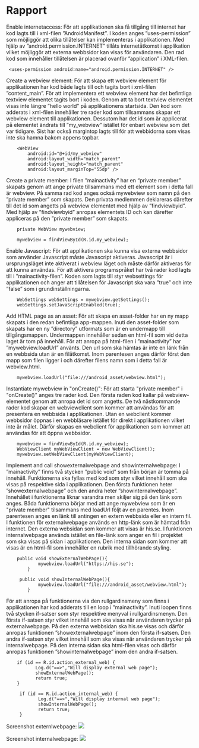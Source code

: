 
# Rapport

Enable internetaccess:
För att applikationen ska få tillgång till internet har kod lagts till i xml-filen ”AndroidManifest”. I koden anges ”uses-permission” som möjliggör att olika tillåtelser kan implementeras i applikationen. Med hjälp av ”android.permission.INTERNET” tillåts internetåtkomst i applikation vilket möjliggör att externa webbsidor kan visas för användaren. Den rad kod som innehåller tillåtelsen är placerad ovanför ”application” i XML-filen.

```
 <uses-permission android:name="android.permission.INTERNET" />
```

Create a webview element:
För att skapa ett webview element för applikationen har kod både lagts till och tagits bort i xml-filen ”content_main”. För att implementera ett webview element har det befintliga textview elementet tagits bort i koden. Genom att ta bort textview elementet visas inte längre ”hello world” på applikationens startsida. Den kod som adderats i xml-filen innehåller tre rader kod som tillsammans skapar ett webview element till applikationen. Dessutom har det id som är applicerat på elementet ändrats till ”my_webview” istället för enbart webview som det var tidigare. Sist har också margintop lagts till för att webbidorna som visas inte ska hamna bakom appens topbar.

```
    <WebView
        android:id="@+id/my_webview"
        android:layout_width="match_parent"
        android:layout_height="match_parent"
        android:layout_marginTop="55dp" />
```

Create a private member:
I filen ”mainactivity” har en “private member” skapats genom att ange private tillsammans med ett element som i detta fall är webview. På samma rad kod anges också mywebview som namn på den ”private member” som skapats. Den privata medlemmen deklareras därefter till det id som angetts på webview elementet med hjälp av ”findviewbyid”. Med hjälp av ”findviewbyid” anropas elementets ID och kan därefter appliceras på den ”private member” som skapats.

```
    private WebView mywebview;
```
```
    mywebview = findViewById(R.id.my_webview);
```

Enable Javascript:
För att applikationen ska kunna visa externa webbsidor som använder Javascript måste Javascript aktiveras. Javascript är i ursprungsläget inte aktiverat i webview läget och måste därför aktiveras för att kunna användas. För att aktivera programspråket har två rader kod lagts till i ”mainactivity-filen”. Koden som lagts till styr websettings för applikationen och anger att tillåtelsen för Javascript ska vara ”true” och inte ”false” som i grundinställningarna.

```
    WebSettings webSettings = mywebview.getSettings();
    webSettings.setJavaScriptEnabled(true);
```

Add HTML page as an asset:
För att skapa en asset-folder har en ny mapp skapats i den redan befintliga app-mappen. Inuti den asset-folder som skapats har en ny ”directory” utformats som är en undermapp till tillgångsmappen. Undermappen innehåller sedan en html-fil som vid detta laget är tom på innehåll. För att anropa på html-filen i ”mainactivity” har ”mywebview.loadUrl” använts. Den url som ska hämtas är inte en länk från en webbsida utan är en filåtkomst. Inom parentesen anges därför först den mapp som filen ligger i och därefter filens namn som i detta fall är webview.html.

```
    mywebview.loadUrl("file:///android_asset/webview.html");
```

Instantiate mywebview in "onCreate()":
För att starta "private member" i "onCreate()" anges tre rader kod. Den första raden kod kallar på webview-elementet genom att anropa det id som angetts. De två nästkommande rader kod skapar en webviewclient som kommer att användas för att presentera en webbsida i applikationen. Utan en webclient kommer webbsidor öppnas i en webbläsare istället för direkt i applikationen vilket inte är målet. Därför skapas en webclient för applikationen som kommer att användas för att öppna webbsidor.

```
    mywebview = findViewById(R.id.my_webview);
    WebViewClient myWebViewClient = new WebViewClient();
    mywebview.setWebViewClient(myWebViewClient);
```

Implement and call showexternalwebpage and showinternalwebpage:
I ”mainactivity” finns två stycken ”public void” som från början är tomma på innehåll. Funktionerna ska fyllas med kod som styr vilket innehåll som ska visas på respektive sida i applikationen. Den första funktionen heter ”showexternalwebpage” och den andra heter ”showinternalwebpage”. Innehållet i funktionerna liknar varandra men skiljer sig på den länk som anges. Båda funktionerna börjar med att ange mywebview som är en "private member" tilsammans med loadUrl följt av en parentes. Inom parentesen anges en länk till antingen en extern webbsida eller en intern fil. I funktionen för externalwebpage används en http-länk som är hämtad från internet. Den externa websidan som kommer att visas är his.se. I funktionen internalwebpage används istället en file-länk som anger en fil i projektet som ska visas på sidan i applikationen. Den interna sidan som kommer att visas är en html-fil som innehåller en rubrik med tillhörande styling.

```
    public void showExternalWebPage(){
            mywebview.loadUrl("https://his.se");
        }
```
```
     public void showInternalWebPage(){
            mywebview.loadUrl("file:///android_asset/webview.html");
        }
```

För att anropa på funktionerna via den rullgardinsmeny som finns i applikationen har kod adderats till en loop i ”mainactivity”. Inuti loopen finns två stycken if-satser som styr respektive menyval i rullgardinsmenyn. Den första if-satsen styr vilket innehåll som ska visas när användaren trycker på externalwebpage. På den externa webbsidan ska his.se visas och därför anropas funktionen ”showexternalwebpage” inom den första if-satsen. Den andra if-satsen styr vilket innehåll som ska visas när användaren trycker på internalwebpage. På den interna sidan ska html-filen visas och därför anropas funktionen ”showinternalwebpage” inom den andra if-satsen.

```
    if (id == R.id.action_external_web) {
           Log.d("==>","Will display external web page");
           showExternalWebPage();
           return true;
    }
```
```
     if (id == R.id.action_internal_web) {
            Log.d("==>","Will display internal web page");
            showInternalWebPage();
            return true;
     }
```

Screenshot externlwebpage:
![](Screenshot_externalwebpage.png)

Screenshot internalwebpage:
![](Screenshot_internalwebpage.png)
